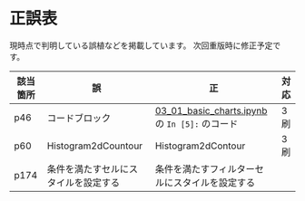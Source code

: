 # 正誤表

現時点で判明している誤植などを掲載しています。
次回重版時に修正予定です。

| 該当箇所 | 誤 | 正 | 対応 |
| -- | -- | -- | -- |
| p46 | コードブロック | [03_01_basic_charts.ipynb](https://github.com/plotly-dash-book/plotly-dash-book/blob/master/ch03_plotly_charts/03_01_basic_charts.ipynb)の `In [5]:` のコード | 3刷 |
| p60 | Histogram2dCountour | Histogram2dContour | 3刷 |
| p174 | 条件を満たすセルにスタイルを設定する| 条件を満たすフィルターセルにスタイルを設定する | |
